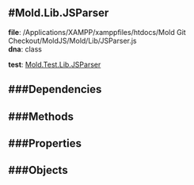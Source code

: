 
#Mold.Lib.JSParser
---------------------------------------

__file__: /Applications/XAMPP/xamppfiles/htdocs/Mold Git Checkout/MoldJS/Mold/Lib/JSParser.js  
__dna__: class  


	

__test__: [Mold.Test.Lib.JSParser](../../Mold/Test/Lib/JSParser.md) 






###Dependencies
--------------




   
###Methods
--------------
 

 
  
###Properties
-------------


 

###Objects
------------



		
